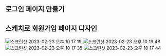 ## 로그인 페이지 만들기

## 스케치로 회원가입 페이지 디자인
![스크린샷 2023-02-23 오후 10 17 19](https://user-images.githubusercontent.com/114221785/220918722-2718a84a-e24f-4203-b1e4-10856dc36552.png)
![스크린샷 2023-02-23 오후 10 19 48](https://user-images.githubusercontent.com/114221785/220918752-6368bb81-e6fd-4fec-9462-fc6a788468d5.png)
![스크린샷 2023-02-23 오후 10 17 35](https://user-images.githubusercontent.com/114221785/220918764-752b359f-d63a-4bbc-bbee-d63d238d578f.png)
![스크린샷 2023-02-23 오후 10 17 44](https://user-images.githubusercontent.com/114221785/220918776-73e4f48b-330b-40dc-9b89-bbb91d43da63.png)

